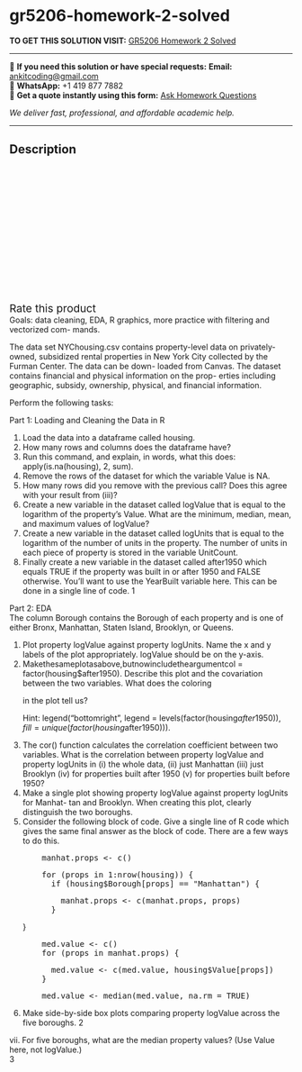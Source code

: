 # gr5206-homework-2-solved
**TO GET THIS SOLUTION VISIT:** [GR5206 Homework 2 Solved](https://www.ankitcodinghub.com/product/gr5206-homework-2-solved/)


---

📩 **If you need this solution or have special requests:** **Email:** ankitcoding@gmail.com  
📱 **WhatsApp:** +1 419 877 7882  
📄 **Get a quote instantly using this form:** [Ask Homework Questions](https://www.ankitcodinghub.com/services/ask-homework-questions/)

*We deliver fast, professional, and affordable academic help.*

---

<h2>Description</h2>



<div class="kk-star-ratings kksr-auto kksr-align-center kksr-valign-top" data-payload="{&quot;align&quot;:&quot;center&quot;,&quot;id&quot;:&quot;94736&quot;,&quot;slug&quot;:&quot;default&quot;,&quot;valign&quot;:&quot;top&quot;,&quot;ignore&quot;:&quot;&quot;,&quot;reference&quot;:&quot;auto&quot;,&quot;class&quot;:&quot;&quot;,&quot;count&quot;:&quot;0&quot;,&quot;legendonly&quot;:&quot;&quot;,&quot;readonly&quot;:&quot;&quot;,&quot;score&quot;:&quot;0&quot;,&quot;starsonly&quot;:&quot;&quot;,&quot;best&quot;:&quot;5&quot;,&quot;gap&quot;:&quot;4&quot;,&quot;greet&quot;:&quot;Rate this product&quot;,&quot;legend&quot;:&quot;0\/5 - (0 votes)&quot;,&quot;size&quot;:&quot;24&quot;,&quot;title&quot;:&quot;GR5206 Homework 2 Solved&quot;,&quot;width&quot;:&quot;0&quot;,&quot;_legend&quot;:&quot;{score}\/{best} - ({count} {votes})&quot;,&quot;font_factor&quot;:&quot;1.25&quot;}">

<div class="kksr-stars">

<div class="kksr-stars-inactive">
            <div class="kksr-star" data-star="1" style="padding-right: 4px">


<div class="kksr-icon" style="width: 24px; height: 24px;"></div>
        </div>
            <div class="kksr-star" data-star="2" style="padding-right: 4px">


<div class="kksr-icon" style="width: 24px; height: 24px;"></div>
        </div>
            <div class="kksr-star" data-star="3" style="padding-right: 4px">


<div class="kksr-icon" style="width: 24px; height: 24px;"></div>
        </div>
            <div class="kksr-star" data-star="4" style="padding-right: 4px">


<div class="kksr-icon" style="width: 24px; height: 24px;"></div>
        </div>
            <div class="kksr-star" data-star="5" style="padding-right: 4px">


<div class="kksr-icon" style="width: 24px; height: 24px;"></div>
        </div>
    </div>

<div class="kksr-stars-active" style="width: 0px;">
            <div class="kksr-star" style="padding-right: 4px">


<div class="kksr-icon" style="width: 24px; height: 24px;"></div>
        </div>
            <div class="kksr-star" style="padding-right: 4px">


<div class="kksr-icon" style="width: 24px; height: 24px;"></div>
        </div>
            <div class="kksr-star" style="padding-right: 4px">


<div class="kksr-icon" style="width: 24px; height: 24px;"></div>
        </div>
            <div class="kksr-star" style="padding-right: 4px">


<div class="kksr-icon" style="width: 24px; height: 24px;"></div>
        </div>
            <div class="kksr-star" style="padding-right: 4px">


<div class="kksr-icon" style="width: 24px; height: 24px;"></div>
        </div>
    </div>
</div>


<div class="kksr-legend" style="font-size: 19.2px;">
            <span class="kksr-muted">Rate this product</span>
    </div>
    </div>
<div class="page" title="Page 1">
<div class="layoutArea">
<div class="column">
Goals: data cleaning, EDA, R graphics, more practice with filtering and vectorized com- mands.

The data set NYChousing.csv contains property-level data on privately-owned, subsidized rental properties in New York City collected by the Furman Center. The data can be down- loaded from Canvas. The dataset contains financial and physical information on the prop- erties including geographic, subsidy, ownership, physical, and financial information.

Perform the following tasks:

Part 1: Loading and Cleaning the Data in R

<ol>
<li>Load the data into a dataframe called housing.</li>
<li>How many rows and columns does the dataframe have?</li>
<li>Run this command, and explain, in words, what this does:
apply(is.na(housing), 2, sum).
</li>
<li>Remove the rows of the dataset for which the variable Value is NA.</li>
<li>How many rows did you remove with the previous call? Does this agree with your result from (iii)?</li>
<li>Create a new variable in the dataset called logValue that is equal to the logarithm of the property’s Value. What are the minimum, median, mean, and maximum values of logValue?</li>
<li>Create a new variable in the dataset called logUnits that is equal to the logarithm of the number of units in the property. The number of units in each piece of property is stored in the variable UnitCount.</li>
<li>Finally create a new variable in the dataset called after1950 which equals TRUE if the property was built in or after 1950 and FALSE otherwise. You’ll want to use the YearBuilt variable here. This can be done in a single line of code.
1
</li>
</ol>
</div>
</div>
</div>
<div class="page" title="Page 2">
<div class="layoutArea">
<div class="column">
Part 2: EDA

</div>
</div>
<div class="layoutArea">
<div class="column">
The column Borough contains the Borough of each property and is one of either Bronx, Manhattan, Staten Island, Brooklyn, or Queens.

<ol>
<li>Plot property logValue against property logUnits. Name the x and y labels of the plot appropriately. logValue should be on the y-axis.</li>
<li>Makethesameplotasabove,butnowincludetheargumentcol = factor(housing$after1950). Describe this plot and the covariation between the two variables. What does the coloring

in the plot tell us?

Hint: legend(“bottomright”, legend = levels(factor(housing$after1950)), fill = unique(factor(housing$after1950))).
</li>
<li>The cor() function calculates the correlation coefficient between two variables. What is the correlation between property logValue and property logUnits in (i) the whole data, (ii) just Manhattan (iii) just Brooklyn (iv) for properties built after 1950 (v) for properties built before 1950?</li>
<li>Make a single plot showing property logValue against property logUnits for Manhat- tan and Brooklyn. When creating this plot, clearly distinguish the two boroughs.</li>
<li>Consider the following block of code. Give a single line of R code which gives the same final answer as the block of code. There are a few ways to do this.
<pre>    manhat.props &lt;- c()
</pre>
<pre>    for (props in 1:nrow(housing)) {
      if (housing$Borough[props] == "Manhattan") {
</pre>
<pre>        manhat.props &lt;- c(manhat.props, props)
      }
</pre>
}

<pre>    med.value &lt;- c()
    for (props in manhat.props) {
</pre>
<pre>      med.value &lt;- c(med.value, housing$Value[props])
    }
</pre>
<pre>    med.value &lt;- median(med.value, na.rm = TRUE)
</pre>
</li>
<li>Make side-by-side box plots comparing property logValue across the five boroughs.
2
</li>
</ol>
</div>
</div>
</div>
<div class="page" title="Page 3">
<div class="layoutArea">
<div class="column">
vii. For five boroughs, what are the median property values? (Use Value here, not logValue.)

</div>
</div>
<div class="layoutArea">
<div class="column">
3

</div>
</div>
</div>
